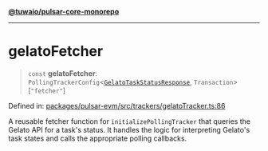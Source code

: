 [**@tuwaio/pulsar-core-monorepo**](../../../README.md)

***

# gelatoFetcher

> `const` **gelatoFetcher**: `PollingTrackerConfig`\<[`GelatoTaskStatusResponse`](../type-aliases/GelatoTaskStatusResponse.md), `Transaction`\>\[`"fetcher"`\]

Defined in: [packages/pulsar-evm/src/trackers/gelatoTracker.ts:86](https://github.com/TuwaIO/pulsar-core/blob/218599a38fbb7ca6ddbf6d3718f1f87883cde391/packages/pulsar-evm/src/trackers/gelatoTracker.ts#L86)

A reusable fetcher function for `initializePollingTracker` that queries the Gelato API for a task's status.
It handles the logic for interpreting Gelato's task states and calls the appropriate polling callbacks.
